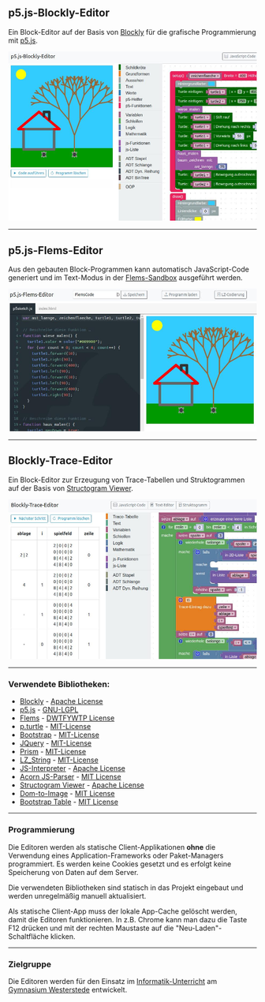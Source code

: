 ## p5.js-Blockly-Editor

Ein Block-Editor auf der Basis von [Blockly](https://github.com/google/blockly) für die grafische Programmierung mit [p5.js](https://p5js.org/).

![](b01.jpg)

---

## p5.js-Flems-Editor

Aus den gebauten Block-Programmen kann automatisch JavaScript-Code generiert und im Text-Modus in der [Flems-Sandbox](https://github.com/porsager/flems) ausgeführt werden.

![](b02.jpg)

---

## Blockly-Trace-Editor

Ein Block-Editor zur Erzeugung von Trace-Tabellen und Struktogrammen auf der Basis von [Structogram Viewer](https://github.com/nigjo/structogramview).

![](b03.jpg)

---

### Verwendete Bibliotheken: 

- [Blockly](https://github.com/google/blockly) - [Apache License](https://github.com/google/blockly/blob/master/LICENSE)
- [p5.js](https://p5js.org/) - [GNU-LGPL](https://github.com/processing/p5.js/blob/main/license.txt)
- [Flems](https://github.com/porsager/flems) - [DWTFYWTP License](https://github.com/porsager/flems/blob/master/LICENSE)
- [p.turtle](https://github.com/jan-martinek/p.turtle) - [MIT-License](https://github.com/jan-martinek/p.turtle/blob/master/LICENSE)
- [Bootstrap](https://getbootstrap.com/) - [MIT-License](https://github.com/twbs/bootstrap/blob/main/LICENSE)
- [JQuery](https://jquery.com/) - [MIT-License](https://jquery.org/license/)
- [Prism](https://prismjs.com/) - [MIT-License](https://github.com/PrismJS/prism/blob/master/LICENSE)
- [LZ_String](https://github.com/pieroxy/lz-string/) - [MIT-License](https://github.com/pieroxy/lz-string/blob/master/LICENSE)
- [JS-Interpreter](https://github.com/NeilFraser/JS-Interpreter) - [Apache License](https://github.com/NeilFraser/JS-Interpreter/blob/master/LICENSE)
- [Acorn JS-Parser](https://github.com/acornjs/acorn) - [MIT License](https://github.com/acornjs/acorn/blob/master/acorn/LICENSE)
- [Structogram Viewer](https://github.com/nigjo/structogramview) - [Apache License](https://github.com/nigjo/structogramview/blob/main/LICENSE)
- [Dom-to-Image](https://github.com/tsayen/dom-to-image/blob/master/LICENSE) - [MIT License](https://github.com/tsayen/dom-to-image/blob/master/LICENSE)
- [Bootstrap Table](https://bootstrap-table.com/) - [MIT License](https://github.com/wenzhixin/bootstrap-table/blob/master/LICENSE)

---

### Programmierung

Die Editoren werden als statische Client-Applikationen **ohne** die Verwendung eines Application-Frameworks oder Paket-Managers programmiert. Es werden keine Cookies gesetzt und es erfolgt keine Speicherung von Daten auf dem Server.

Die verwendeten Bibliotheken sind statisch in das Projekt eingebaut und werden unregelmäßig manuell aktualisiert. 

Als statische Client-App muss der lokale App-Cache gelöscht werden, damit die Editoren funktionieren. In z.B. Chrome kann man dazu die Taste F12 drücken und mit der rechten Maustaste auf die "Neu-Laden"-Schaltfläche klicken.

---

### Zielgruppe

Die Editoren werden für den Einsatz im [Informatik-Unterricht](https://www.informatik.gym-wst.de) am [Gymnasium Westerstede](https://www.gymnasium-westerstede.de) entwickelt.